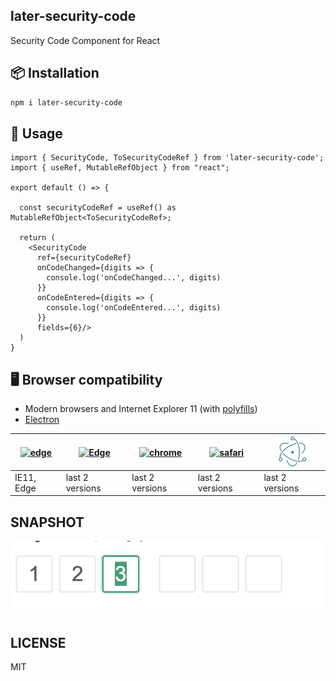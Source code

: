 ## later-security-code
Security Code Component for React

## 📦 Installation
```sh
npm i later-security-code
```

## 🔨 Usage

```tsx
import { SecurityCode, ToSecurityCodeRef } from 'later-security-code';
import { useRef, MutableRefObject } from "react";

export default () => {

  const securityCodeRef = useRef() as MutableRefObject<ToSecurityCodeRef>;

  return (
    <SecurityCode
      ref={securityCodeRef}
      onCodeChanged={digits => {
        console.log('onCodeChanged...', digits)
      }}
      onCodeEntered={digits => {
        console.log('onCodeEntered...', digits)
      }}
      fields={6}/>
  )
}
```

## 🖥 Browser compatibility

- Modern browsers and Internet Explorer 11 (with [polyfills](https://stackoverflow.com/questions/57020976/polyfills-in-2019-for-ie11))
- [Electron](https://www.electronjs.org/)

| [![edge](https://raw.githubusercontent.com/alrra/browser-logos/master/src/edge/edge_48x48.png)](http://godban.github.io/browsers-support-badges/) | [![Edge](https://raw.githubusercontent.com/alrra/browser-logos/master/src/firefox/firefox_48x48.png)](http://godban.github.io/browsers-support-badges/) | [![chrome](https://raw.githubusercontent.com/alrra/browser-logos/master/src/chrome/chrome_48x48.png)](http://godban.github.io/browsers-support-badges/) | [![safari](https://raw.githubusercontent.com/alrra/browser-logos/master/src/safari/safari_48x48.png)](http://godban.github.io/browsers-support-badges/) | [![electron_48x48](https://raw.githubusercontent.com/alrra/browser-logos/master/src/electron/electron_48x48.png)](http://godban.github.io/browsers-support-badges/) |
| --- | --- | --- | --- | --- |
| IE11, Edge | last 2 versions | last 2 versions | last 2 versions | last 2 versions |


## SNAPSHOT
![SNAPSHOT](./snapshot.png)

## LICENSE
MIT
